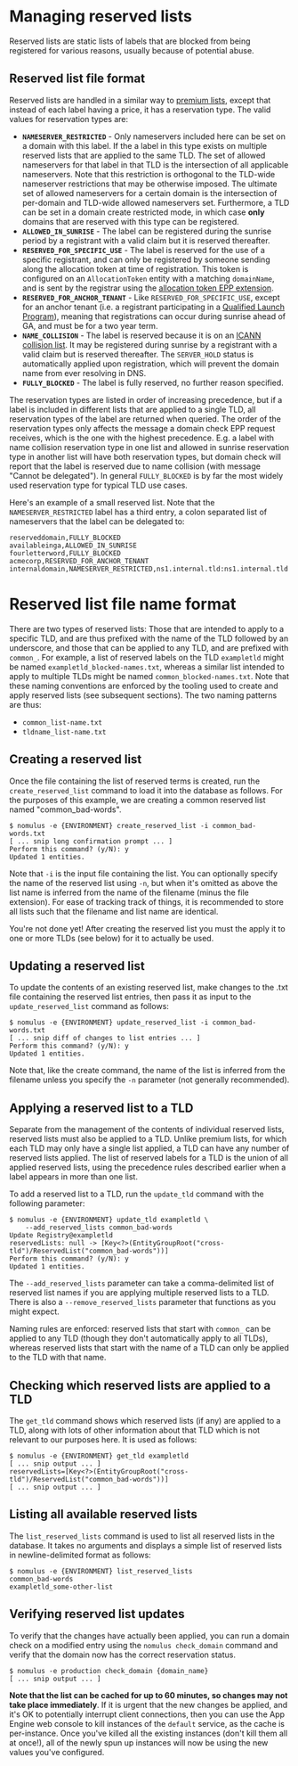 # Managing reserved lists

Reserved lists are static lists of labels that are blocked from being registered
for various reasons, usually because of potential abuse.

## Reserved list file format

Reserved lists are handled in a similar way to [premium
lists](./premium-list-management.md), except that instead of each label having
a price, it has a reservation type. The valid values for reservation types are:

*   **`NAMESERVER_RESTRICTED`** - Only nameservers included here can be set on a
    domain with this label. If the a label in this type exists on multiple
    reserved lists that are applied to the same TLD. The set of allowed
    nameservers for that label in that TLD is the intersection of all applicable
    nameservers. Note that this restriction is orthogonal to the TLD-wide
    nameserver restrictions that may be otherwise imposed. The ultimate set of
    allowed nameservers for a certain domain is the intersection of per-domain
    and TLD-wide allowed nameservers set. Furthermore, a TLD can be set in a
    domain create restricted mode, in which case **only** domains that are
    reserved with this type can be registered.
*   **`ALLOWED_IN_SUNRISE`** - The label can be registered during the sunrise
    period by a registrant with a valid claim but it is reserved thereafter.
*   **`RESERVED_FOR_SPECIFIC_USE`** - The label is reserved for the use of a
    specific registrant, and can only be registered by someone sending along the
    allocation token at time of registration. This token is configured on an
    `AllocationToken` entity with a matching `domainName`, and is sent by the
    registrar using the [allocation token EPP
    extension](https://tools.ietf.org/id/draft-ietf-regext-allocation-token-07.html).
*   **`RESERVED_FOR_ANCHOR_TENANT`** - Like `RESERVED_FOR_SPECIFIC_USE`, except
    for an anchor tenant (i.e. a registrant participating in a [Qualified Launch
    Program](https://newgtlds.icann.org/en/announcements-and-media/announcement-10apr14-en)),
    meaning that registrations can occur during sunrise ahead of GA, and must be
    for a two year term.
*   **`NAME_COLLISION`** - The label is reserved because it is on an [ICANN
    collision
    list](https://www.icann.org/resources/pages/name-collision-2013-12-06-en).
    It may be registered during sunrise by a registrant with a valid claim but
    is reserved thereafter. The `SERVER_HOLD` status is automatically applied
    upon registration, which will prevent the domain name from ever resolving in
    DNS.
*   **`FULLY_BLOCKED`** - The label is fully reserved, no further reason
    specified.

The reservation types are listed in order of increasing precedence, but if a
label is included in different lists that are applied to a single TLD, all
reservation types of the label are returned when queried. The order of the
reservation types only affects the message a domain check EPP request receives,
which is the one with the highest precedence. E.g. a label with name collision
reservation type in one list and allowed in sunrise reservation type in another
list will have both reservation types, but domain check will report that the
label is reserved due to name collision (with message "Cannot be delegated"). In
general `FULLY_BLOCKED` is by far the most widely used reservation type for
typical TLD use cases.

Here's an example of a small reserved list. Note that the
`NAMESERVER_RESTRICTED` label has a third entry, a colon separated list of
nameservers that the label can be delegated to:

```
reserveddomain,FULLY_BLOCKED
availableinga,ALLOWED_IN_SUNRISE
fourletterword,FULLY_BLOCKED
acmecorp,RESERVED_FOR_ANCHOR_TENANT
internaldomain,NAMESERVER_RESTRICTED,ns1.internal.tld:ns1.internal.tld
```

# Reserved list file name format

There are two types of reserved lists: Those that are intended to apply to a
specific TLD, and are thus prefixed with the name of the TLD followed by an
underscore, and those that can be applied to any TLD, and are prefixed with
`common_`. For example, a list of reserved labels on the TLD `exampletld` might
be named `exampletld_blocked-names.txt`, whereas a similar list intended to
apply to multiple TLDs might be named `common_blocked-names.txt`. Note that
these naming conventions are enforced by the tooling used to create and apply
reserved lists (see subsequent sections). The two naming patterns are thus:

*   `common_list-name.txt`
*   `tldname_list-name.txt`

## Creating a reserved list

Once the file containing the list of reserved terms is created, run the
`create_reserved_list` command to load it into the database as follows. For the
purposes of this example, we are creating a common reserved list named
"common_bad-words".

```shell
$ nomulus -e {ENVIRONMENT} create_reserved_list -i common_bad-words.txt
[ ... snip long confirmation prompt ... ]
Perform this command? (y/N): y
Updated 1 entities.
```

Note that `-i` is the input file containing the list. You can optionally specify
the name of the reserved list using `-n`, but when it's omitted as above the
list name is inferred from the name of the filename (minus the file extension).
For ease of tracking track of things, it is recommended to store all lists such
that the filename and list name are identical.

You're not done yet! After creating the reserved list you must the apply it to
one or more TLDs (see below) for it to actually be used.

## Updating a reserved list

To update the contents of an existing reserved list, make changes to the .txt
file containing the reserved list entries, then pass it as input to the
`update_reserved_list` command as follows:

```shell
$ nomulus -e {ENVIRONMENT} update_reserved_list -i common_bad-words.txt
[ ... snip diff of changes to list entries ... ]
Perform this command? (y/N): y
Updated 1 entities.
```

Note that, like the create command, the name of the list is inferred from the
filename unless you specify the `-n` parameter (not generally recommended).

## Applying a reserved list to a TLD

Separate from the management of the contents of individual reserved lists,
reserved lists must also be applied to a TLD. Unlike premium lists, for which
each TLD may only have a single list applied, a TLD can have any number of
reserved lists applied. The list of reserved labels for a TLD is the union of
all applied reserved lists, using the precedence rules described earlier when a
label appears in more than one list.

To add a reserved list to a TLD, run the `update_tld` command with the following
parameter:

```shell
$ nomulus -e {ENVIRONMENT} update_tld exampletld \
    --add_reserved_lists common_bad-words
Update Registry@exampletld
reservedLists: null -> [Key<?>(EntityGroupRoot("cross-tld")/ReservedList("common_bad-words"))]
Perform this command? (y/N): y
Updated 1 entities.
```

The `--add_reserved_lists` parameter can take a comma-delimited list of reserved
list names if you are applying multiple reserved lists to a TLD. There is also a
`--remove_reserved_lists` parameter that functions as you might expect.

Naming rules are enforced: reserved lists that start with `common_` can be
applied to any TLD (though they don't automatically apply to all TLDs), whereas
reserved lists that start with the name of a TLD can only be applied to the TLD
with that name.

## Checking which reserved lists are applied to a TLD

The `get_tld` command shows which reserved lists (if any) are applied to a TLD,
along with lots of other information about that TLD which is not relevant to our
purposes here. It is used as follows:

```shell
$ nomulus -e {ENVIRONMENT} get_tld exampletld
[ ... snip output ... ]
reservedLists=[Key<?>(EntityGroupRoot("cross-tld")/ReservedList("common_bad-words"))]
[ ... snip output ... ]
```

## Listing all available reserved lists

The `list_reserved_lists` command is used to list all reserved lists in the
database. It takes no arguments and displays a simple list of reserved lists in
newline-delimited format as follows:

```shell
$ nomulus -e {ENVIRONMENT} list_reserved_lists
common_bad-words
exampletld_some-other-list
```

## Verifying reserved list updates

To verify that the changes have actually been applied, you can run a domain
check on a modified entry using the `nomulus check_domain` command and verify
that the domain now has the correct reservation status.

```shell
$ nomulus -e production check_domain {domain_name}
[ ... snip output ... ]
```

 **Note that the list can be cached for up to 60 minutes, so changes may not
take place immediately**. If it is urgent that the new changes be applied, and
it's OK to potentially interrupt client connections, then you can use the App
Engine web console to kill instances of the `default` service, as the cache is
per-instance. Once you've killed all the existing instances (don't kill them all
at once!), all of the newly spun up instances will now be using the new values
you've configured.
